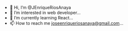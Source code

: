 - 👋 Hi, I’m @JEnriqueRiosAnaya
- 👀 I’m interested in web developer...
- 🌱 I’m currently learning React...
- 📫 How to reach me joseenriqueriosanaya@gmail.com...

<!---
JEnriqueRiosAnaya/JEnriqueRiosAnaya is a ✨ special ✨ repository because its `README.md` (this file) appears on your GitHub profile.
You can click the Preview link to take a look at your changes.
--->
